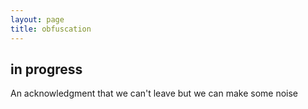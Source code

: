 ```yaml
---
layout: page
title: obfuscation
---
```


## in progress

An acknowledgment that we can't leave but we can make some noise
